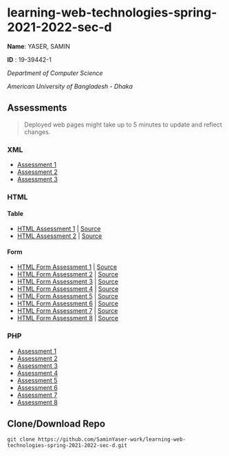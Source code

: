 # learning-web-technologies-spring-2021-2022-sec-d

**Name**: YASER, SAMIN

**ID**  : 19-39442-1

*Department of Computer Science*

*American University of Bangladesh - Dhaka*

## Assessments
> Deployed web pages might take up to 5 minutes to update and reflect changes.

### XML
- [Assessment 1](https://github.com/SaminYaser-work/learning-web-technologies-spring-2021-2022-sec-d/blob/master/MID_LAB_TASK_01_XML/Table_1.xml)
- [Assessment 2](https://github.com/SaminYaser-work/learning-web-technologies-spring-2021-2022-sec-d/blob/master/MID_LAB_TASK_01_XML/Table_2.xml)
- [Assessment 3](https://github.com/SaminYaser-work/learning-web-technologies-spring-2021-2022-sec-d/blob/master/MID_LAB_TASK_01_XML/Table_3.xml)

### HTML
#### Table
- [HTML Assessment 1](https://saminyaser-work.github.io/learning-web-technologies-spring-2021-2022-sec-d/MID_LAB_TASK_02_HTML/assessment1_page1.html) | [Source](https://github.com/SaminYaser-work/learning-web-technologies-spring-2021-2022-sec-d/tree/master/MID_LAB_TASK_02_HTML)
- [HTML Assessment 2](https://saminyaser-work.github.io/learning-web-technologies-spring-2021-2022-sec-d/MID_LAB_TASK_02_HTML/assessment2_cv.html) | [Source](https://github.com/SaminYaser-work/learning-web-technologies-spring-2021-2022-sec-d/tree/master/MID_LAB_TASK_02_HTML)

#### Form
- [HTML Form Assessment 1](https://saminyaser-work.github.io/learning-web-technologies-spring-2021-2022-sec-d/MID_LAB_TASK_03_HTML_FORM/assessment1.html) | [Source](https://github.com/SaminYaser-work/learning-web-technologies-spring-2021-2022-sec-d/tree/master/MID_LAB_TASK_03_HTML_FORM/assessment1.html)
- [HTML Form Assessment 2](https://saminyaser-work.github.io/learning-web-technologies-spring-2021-2022-sec-d/MID_LAB_TASK_03_HTML_FORM/assessment2.html) | [Source](https://github.com/SaminYaser-work/learning-web-technologies-spring-2021-2022-sec-d/tree/master/MID_LAB_TASK_03_HTML_FORM/assessment2.html)
- [HTML Form Assessment 3](https://saminyaser-work.github.io/learning-web-technologies-spring-2021-2022-sec-d/MID_LAB_TASK_03_HTML_FORM/assessment3.html) | [Source](https://github.com/SaminYaser-work/learning-web-technologies-spring-2021-2022-sec-d/tree/master/MID_LAB_TASK_03_HTML_FORM/assessment3.html)
- [HTML Form Assessment 4](https://saminyaser-work.github.io/learning-web-technologies-spring-2021-2022-sec-d/MID_LAB_TASK_03_HTML_FORM/assessment4.html) | [Source](https://github.com/SaminYaser-work/learning-web-technologies-spring-2021-2022-sec-d/tree/master/MID_LAB_TASK_03_HTML_FORM/assessment4.html)
- [HTML Form Assessment 5](https://saminyaser-work.github.io/learning-web-technologies-spring-2021-2022-sec-d/MID_LAB_TASK_03_HTML_FORM/assessment5.html) | [Source](https://github.com/SaminYaser-work/learning-web-technologies-spring-2021-2022-sec-d/tree/master/MID_LAB_TASK_03_HTML_FORM/assessment5.html)
- [HTML Form Assessment 6](https://saminyaser-work.github.io/learning-web-technologies-spring-2021-2022-sec-d/MID_LAB_TASK_03_HTML_FORM/assessment6.html) | [Source](https://github.com/SaminYaser-work/learning-web-technologies-spring-2021-2022-sec-d/tree/master/MID_LAB_TASK_03_HTML_FORM/assessment6.html)
- [HTML Form Assessment 7](https://saminyaser-work.github.io/learning-web-technologies-spring-2021-2022-sec-d/MID_LAB_TASK_03_HTML_FORM/assessment7.html) | [Source](https://github.com/SaminYaser-work/learning-web-technologies-spring-2021-2022-sec-d/tree/master/MID_LAB_TASK_03_HTML_FORM/assessment7.html)
- [HTML Form Assessment 8](https://saminyaser-work.github.io/learning-web-technologies-spring-2021-2022-sec-d/MID_LAB_TASK_03_HTML_FORM/assessment8.html) | [Source](https://github.com/SaminYaser-work/learning-web-technologies-spring-2021-2022-sec-d/tree/master/MID_LAB_TASK_03_HTML_FORM/assessment8.html)


### PHP
- [Assessment 1](https://github.com/SaminYaser-work/learning-web-technologies-spring-2021-2022-sec-d/blob/master/MID_LAB_TASK_04_PHP/Assessment_1.php)
- [Assessment 2](https://github.com/SaminYaser-work/learning-web-technologies-spring-2021-2022-sec-d/blob/master/MID_LAB_TASK_04_PHP/Assessment_2.php)
- [Assessment 3](https://github.com/SaminYaser-work/learning-web-technologies-spring-2021-2022-sec-d/blob/master/MID_LAB_TASK_04_PHP/Assessment_3.php)
- [Assessment 4](https://github.com/SaminYaser-work/learning-web-technologies-spring-2021-2022-sec-d/blob/master/MID_LAB_TASK_04_PHP/Assessment_4.php)
- [Assessment 5](https://github.com/SaminYaser-work/learning-web-technologies-spring-2021-2022-sec-d/blob/master/MID_LAB_TASK_04_PHP/Assessment_5.php)
- [Assessment 6](https://github.com/SaminYaser-work/learning-web-technologies-spring-2021-2022-sec-d/blob/master/MID_LAB_TASK_04_PHP/Assessment_6.php)
- [Assessment 7](https://github.com/SaminYaser-work/learning-web-technologies-spring-2021-2022-sec-d/blob/master/MID_LAB_TASK_04_PHP/Assessment_7.php)
- [Assessment 8](https://github.com/SaminYaser-work/learning-web-technologies-spring-2021-2022-sec-d/blob/master/MID_LAB_TASK_04_PHP/Assessment_8.php)

## Clone/Download Repo

```
git clone https://github.com/SaminYaser-work/learning-web-technologies-spring-2021-2022-sec-d.git
```
